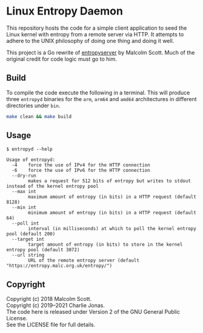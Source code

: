 # Linux Entropy Daemon

This repository hosts the code for a simple client application to seed the Linux kernel with entropy from a remote server via HTTP. It attempts to adhere to the UNIX philosophy of doing one thing and doing it well.

This project is a Go rewrite of [entropyserver](https://hg.sr.ht/~mas90/entropyserver) by Malcolm Scott. Much of the original credit for code logic must go to him.

## Build

To compile the code execute the following in a terminal. This will produce three `entropyd` binaries for the `arm`, `arm64` and `amd64` architectures in different directories under `bin`.

```bash
make clean && make build
```

## Usage

```
$ entropyd --help

Usage of entropyd:
  -4    force the use of IPv4 for the HTTP connection
  -6    force the use of IPv6 for the HTTP connection
  --dry-run
        makes a request for 512 bits of entropy but writes to stdout instead of the kernel entropy pool
  --max int
        maximum amount of entropy (in bits) in a HTTP request (default 8128)
  --min int
        minimum amount of entropy (in bits) in a HTTP request (default 64)
  --poll int
        interval (in milliseconds) at which to poll the kernel entropy pool (default 200)
  --target int
        target amount of entropy (in bits) to store in the kernel entropy pool (default 3072)
  --url string
        URL of the remote entropy server (default "https://entropy.malc.org.uk/entropy/")
```

## Copyright

Copyright (c) 2018 Malcolm Scott.\
Copyright (c) 2019–2021 Charlie Jonas.\
The code here is released under Version 2 of the GNU General Public License.\
See the LICENSE file for full details.
